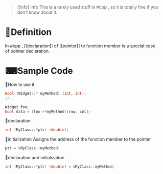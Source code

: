 
> [!info] Info
> This is a rarely used stuff in #cpp , so it is totally fine if you don't know about it.


# 📝Definition
In #cpp , [[declaration]] of [[pointer]] to function member is a special case of pointer declaration.



# ⌨Sample Code
📌How to use it
```cpp
bool (Widget::* myMethod) (int, int);
//..

Widget foo;
bool data = (foo->*myMethod)(row, col);
```

📌declaration
```cpp
int (MyClass::*ptr) (double);
```

📌initialization
Assigns the address of the function member to the pointer
```cpp
ptr = &MyClass::myMethod;
```

📌declaration and initialization
```cpp
int (MyClass::*ptr) (double) = &MyClass::myMethod;
```